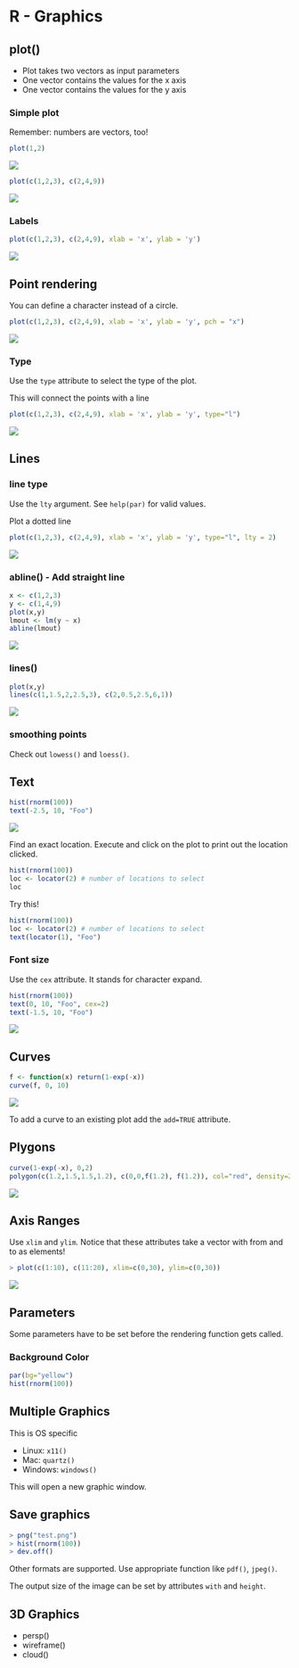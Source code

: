 # R - Graphics

## plot()

- Plot takes two vectors as input parameters
- One vector contains the values for the x axis
- One vector contains the values for the y axis


### Simple plot

Remember: numbers are vectors, too!

```R
plot(1,2)
```

![](R_Graphics_SimplePlot1.png)


```R
plot(c(1,2,3), c(2,4,9))
```

![](R_Graphics_SimplePlot2.png)



### Labels

```R
plot(c(1,2,3), c(2,4,9), xlab = 'x', ylab = 'y')
```

![](R_Graphics_Labels.png)



## Point rendering

You can define a character instead of a circle.


```R
plot(c(1,2,3), c(2,4,9), xlab = 'x', ylab = 'y', pch = "x")
```

![](R_Graphics_PointRendering.png)



### Type

Use the `type` attribute to select the type of the plot.

This will connect the points with a line

```R
plot(c(1,2,3), c(2,4,9), xlab = 'x', ylab = 'y', type="l")
```	

![](R_Graphics_Type.png)



## Lines


### line type

Use the `lty` argument. See `help(par)` for valid values.

Plot a dotted line
```R
plot(c(1,2,3), c(2,4,9), xlab = 'x', ylab = 'y', type="l", lty = 2)
```

![](R_Graphics_Lines.png)



### abline() - Add straight line

```R
x <- c(1,2,3)
y <- c(1,4,9)
plot(x,y)
lmout <- lm(y ~ x)
abline(lmout)
```

![](R_Graphics_abline.png)



### lines()

```R
plot(x,y)
lines(c(1,1.5,2,2.5,3), c(2,0.5,2.5,6,1))
```

![](R_Graphics_Lines.png)



### smoothing points

Check out `lowess()` and `loess()`.




## Text


```R
hist(rnorm(100))
text(-2.5, 10, "Foo")
```

![](R_Graphics_Text.png)



Find an exact location. Execute and click on the plot to print out the location clicked.

```R
hist(rnorm(100))
loc <- locator(2) # number of locations to select
loc
```

Try this!

```R
hist(rnorm(100))
loc <- locator(2) # number of locations to select
text(locator(1), "Foo")
```


### Font size

Use the `cex` attribute. It stands for character expand.

```R
hist(rnorm(100))
text(0, 10, "Foo", cex=2)
text(-1.5, 10, "Foo")
```

![](R_Graphics_FontSize.png)




## Curves

```R
f <- function(x) return(1-exp(-x))
curve(f, 0, 10)
```

![](R_Graphics_Curve.png)

To add a curve to an existing plot add the `add=TRUE` attribute.



## Plygons

```R
curve(1-exp(-x), 0,2)
polygon(c(1.2,1.5,1.5,1.2), c(0,0,f(1.2), f(1.2)), col="red", density=20)
```

![](R_Graphics_Polygon.png)



## Axis Ranges

Use `xlim` and `ylim`. Notice that these attributes take a vector with from and to as elements!

```R
> plot(c(1:10), c(11:20), xlim=c(0,30), ylim=c(0,30))
```

![](R_Graphics_AxisRange.png)




## Parameters

Some parameters have to be set before the rendering function gets called.


### Background Color

```R
par(bg="yellow")
hist(rnorm(100))
```



## Multiple Graphics

This is OS specific

- Linux: `x11()`
- Mac: `quartz()`
- Windows: `windows()`

This will open a new graphic window.



## Save graphics

```R
> png("test.png")
> hist(rnorm(100))
> dev.off()
```

Other formats are supported. Use appropriate function like `pdf()`, `jpeg()`.

The output size of the image can be set by attributes `with` and `height`.



## 3D Graphics

- persp()
- wireframe()
- cloud()

